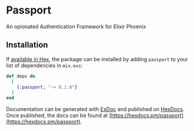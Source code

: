 # Passport

An opionated Authentication Framework for Elixir Phoenix

## Installation

If [available in Hex](https://hex.pm/docs/publish), the package can be installed
by adding `passport` to your list of dependencies in `mix.exs`:

```elixir
def deps do
  [
    {:passport, "~> 0.1.0"}
  ]
end
```

Documentation can be generated with [ExDoc](https://github.com/elixir-lang/ex_doc)
and published on [HexDocs](https://hexdocs.pm). Once published, the docs can
be found at [https://hexdocs.pm/passport](https://hexdocs.pm/passport).

